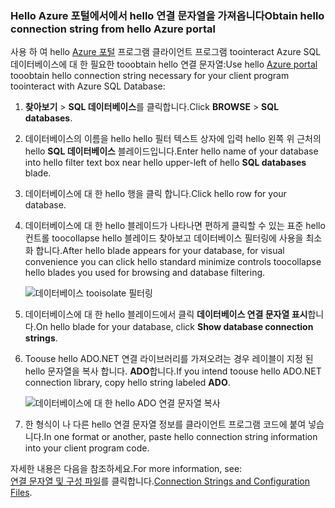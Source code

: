 
<!--
includes/sql-database-include-connection-string-20-portalshots.md

Latest Freshness check:  2015-09-02 , GeneMi.

## Connection string
-->


### <a name="obtain-hello-connection-string-from-hello-azure-portal"></a><span data-ttu-id="2702d-101">Hello Azure 포털에서에서 hello 연결 문자열을 가져옵니다</span><span class="sxs-lookup"><span data-stu-id="2702d-101">Obtain hello connection string from hello Azure portal</span></span>
<span data-ttu-id="2702d-102">사용 하 여 hello [Azure 포털](https://portal.azure.com/) 프로그램 클라이언트 프로그램 toointeract Azure SQL 데이터베이스에 대 한 필요한 tooobtain hello 연결 문자열:</span><span class="sxs-lookup"><span data-stu-id="2702d-102">Use hello [Azure portal](https://portal.azure.com/) tooobtain hello connection string necessary for your client program toointeract with Azure SQL Database:</span></span> 

1. <span data-ttu-id="2702d-103">**찾아보기** > **SQL 데이터베이스**를 클릭합니다.</span><span class="sxs-lookup"><span data-stu-id="2702d-103">Click **BROWSE** > **SQL databases**.</span></span>
2. <span data-ttu-id="2702d-104">데이터베이스의 이름을 hello hello 필터 텍스트 상자에 입력 hello 왼쪽 위 근처의 hello **SQL 데이터베이스** 블레이드입니다.</span><span class="sxs-lookup"><span data-stu-id="2702d-104">Enter hello name of your database into hello filter text box near hello upper-left of hello **SQL databases** blade.</span></span>
3. <span data-ttu-id="2702d-105">데이터베이스에 대 한 hello 행을 클릭 합니다.</span><span class="sxs-lookup"><span data-stu-id="2702d-105">Click hello row for your database.</span></span>
4. <span data-ttu-id="2702d-106">데이터베이스에 대 한 hello 블레이드가 나타나면 편하게 클릭할 수 있는 표준 hello 컨트롤 toocollapse hello 블레이드 찾아보고 데이터베이스 필터링에 사용을 최소화 합니다.</span><span class="sxs-lookup"><span data-stu-id="2702d-106">After hello blade appears for your database, for visual convenience you can click hello standard minimize controls toocollapse hello blades  you used for browsing and database filtering.</span></span> 
   
    ![데이터베이스 tooisolate 필터링][10-FilterDatabase]
5. <span data-ttu-id="2702d-108">데이터베이스에 대 한 hello 블레이드에서 클릭 **데이터베이스 연결 문자열 표시**합니다.</span><span class="sxs-lookup"><span data-stu-id="2702d-108">On hello blade for your database, click **Show database connection strings**.</span></span>
6. <span data-ttu-id="2702d-109">Toouse hello ADO.NET 연결 라이브러리를 가져오려는 경우 레이블이 지정 된 hello 문자열을 복사 합니다. **ADO**합니다.</span><span class="sxs-lookup"><span data-stu-id="2702d-109">If you intend toouse hello ADO.NET connection library, copy hello string labeled **ADO**.</span></span> 
   
    ![데이터베이스에 대 한 hello ADO 연결 문자열 복사][20-CopyAdoConnectionString]
7. <span data-ttu-id="2702d-111">한 형식이 나 다른 hello 연결 문자열 정보를 클라이언트 프로그램 코드에 붙여 넣습니다.</span><span class="sxs-lookup"><span data-stu-id="2702d-111">In one format or another, paste hello connection string information into your client program code.</span></span>

<span data-ttu-id="2702d-112">자세한 내용은 다음을 참조하세요.</span><span class="sxs-lookup"><span data-stu-id="2702d-112">For more information, see:</span></span><br/><span data-ttu-id="2702d-113">[연결 문자열 및 구성 파일](http://msdn.microsoft.com/library/ms254494.aspx)를 클릭합니다.</span><span class="sxs-lookup"><span data-stu-id="2702d-113">[Connection Strings and Configuration Files](http://msdn.microsoft.com/library/ms254494.aspx).</span></span>

<!-- Image references. -->

[10-FilterDatabase]: ./media/sql-database-include-connection-string-20-portalshots/connqry-connstr-a.png

[20-CopyAdoConnectionString]: ./media/sql-database-include-connection-string-20-portalshots/connqry-connstr-b.png


<!--
These three includes/ files are a sequenced set, but you can pick and choose:

includes/sql-database-include-connection-string-20-portalshots.md
includes/sql-database-include-connection-string-30-compare.md
includes/sql-database-include-connection-string-40-config.md
-->
